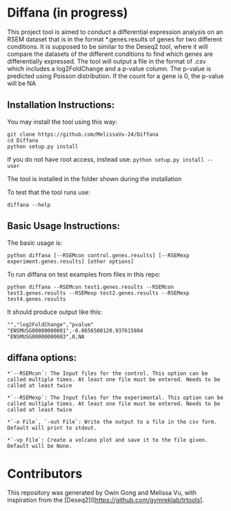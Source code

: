 # Diffana (in progress)
This project tool is aimed to conduct a differential expression analysis on an RSEM dataset that is in the format *.genes.results of genes for two different conditions. It is supposed to be similar to the Deseq2 tool, where it will compare the datasets of the different conditions to find which genes are differentially expressed. The tool will output a file in the format of .csv which includes a log2FoldChange and a p-value column. The p-value is predicted using Poisson distribution. If the count for a gene is 0, the p-value will be NA

## Installation Instructions:

You may install the tool using this way:
```
git clone https://github.com/MelissaVu-24/Diffana
cd Diffana
python setup.py install
```  
If you do not have root access, instead use:
  `python setup.py install --user`

The tool is installed in the folder shown during the installation

To test that the tool runs use:

  `diffana --help`
  
## Basic Usage Instructions:
The basic usage is:

  `python diffana [--RSEMcon control.genes.results] [--RSEMexp experiment.genes.results] [other options]`
  
  
To run diffana on test examples from files in this repo:

  `python diffana --RSEMcon test1.genes.results --RSEMcon test3.genes.results --RSEMexp test2.genes.results --RSEMexp test4.genes.results` 
  
It should produce output like this:
```
"","log2FoldChange","pvalue"
"ENSMUSG00000000001",-0.0656500120.937615884
"ENSMUSG00000000003",0,NA
```
  
## diffana options:
    
    *`--RSEMcon`: The Input files for the control. This option can be called multiple times. At least one file must be entered. Needs to be called at least twice
    
    *`--RSEMexp`: The Input files for the experimental. This option can be called multiple times. At least one file must be entered. Needs to be called at least twice

    *`-o File`, `-out File`: Write the output to a file in the csv form. Default will print to stdout.
    
    *`-vp File`: Create a volcano plot and save it to the file given. Default will be None.
    
# Contributors

This repository was generated by Owin Gong and Melissa Vu, with inspiration from the [Deseq2]([https://github.com/gymreklab/trtools].


